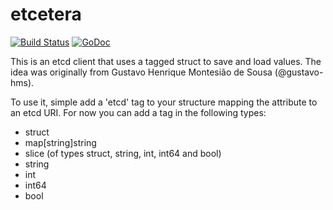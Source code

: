 etcetera
========

[![Build Status](https://travis-ci.org/rafaeljusto/etcetera.png?branch=master)](https://travis-ci.org/rafaeljusto/etcetera)
[![GoDoc](https://godoc.org/github.com/rafaeljusto/etcetera?status.png)](https://godoc.org/github.com/rafaeljusto/etcetera)

This is an etcd client that uses a tagged struct to save and load values. The idea was originally
from Gustavo Henrique Montesião de Sousa (@gustavo-hms).

To use it, simple add a 'etcd' tag to your structure mapping the attribute to an etcd URI. For now
you can add a tag in the following types:

  * struct
  * map[string]string
  * slice (of types struct, string, int, int64 and bool)
  * string
  * int
  * int64
  * bool
